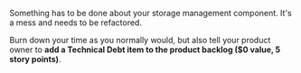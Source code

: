Something has to be done about your storage management component. It's a mess and needs to be refactored.

Burn down your time as you normally would, but also tell your product owner to **add a Technical Debt item to the product backlog ($0 value, 5 story points)**.
